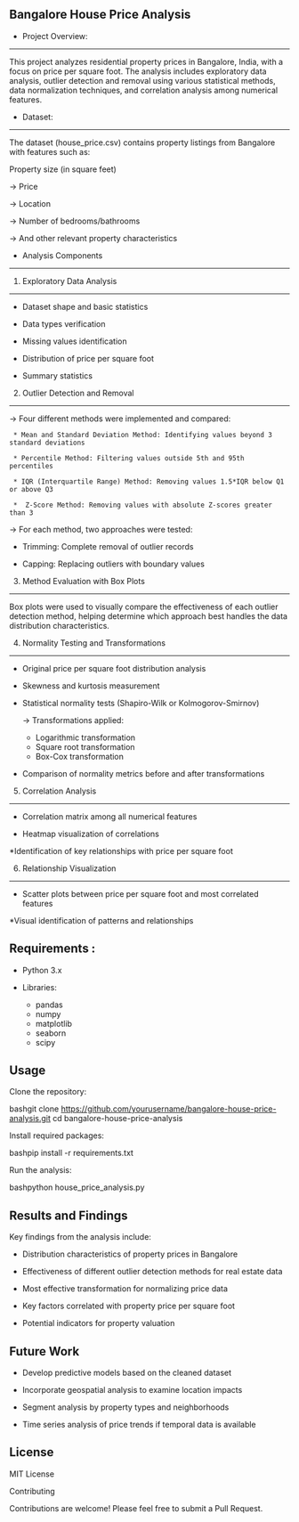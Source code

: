 Bangalore House Price Analysis
------------------------------

* Project Overview:
----------------
This project analyzes residential property prices in Bangalore, India, with a focus on price per square foot. The analysis includes exploratory data analysis, outlier detection and removal using various statistical methods, data normalization techniques, and correlation analysis among numerical features.

* Dataset:
----------
The dataset (house_price.csv) contains property listings from Bangalore with features such as:

Property size (in square feet)

-> Price

-> Location

-> Number of bedrooms/bathrooms

-> And other relevant property characteristics

* Analysis Components
---------------------
1. Exploratory Data Analysis
----------------------------
* Dataset shape and basic statistics

* Data types verification

* Missing values identification

* Distribution of price per square foot

* Summary statistics

2. Outlier Detection and Removal
--------------------------------
-> Four different methods were implemented and compared:

     * Mean and Standard Deviation Method: Identifying values beyond 3 standard deviations

     * Percentile Method: Filtering values outside 5th and 95th percentiles

     * IQR (Interquartile Range) Method: Removing values 1.5*IQR below Q1 or above Q3

     *  Z-Score Method: Removing values with absolute Z-scores greater than 3

-> For each method, two approaches were tested:

* Trimming: Complete removal of outlier records

* Capping: Replacing outliers with boundary values

3. Method Evaluation with Box Plots
-----------------------------------  
Box plots were used to visually compare the effectiveness of each outlier detection method, helping determine which approach best handles the data distribution characteristics.

4. Normality Testing and Transformations
----------------------------------------
* Original price per square foot distribution analysis

* Skewness and kurtosis measurement

* Statistical normality tests (Shapiro-Wilk or Kolmogorov-Smirnov)

  -> Transformations applied:

    * Logarithmic transformation
    * Square root transformation
    * Box-Cox transformation

* Comparison of normality metrics before and after transformations

5. Correlation Analysis
-----------------------
* Correlation matrix among all numerical features

* Heatmap visualization of correlations
  
*Identification of key relationships with price per square foot

6. Relationship Visualization
-----------------------------
* Scatter plots between price per square foot and most correlated features

*Visual identification of patterns and relationships

Requirements :
------------
* Python 3.x
* Libraries:

   * pandas
   * numpy
   * matplotlib
   * seaborn
   * scipy

Usage
-----
Clone the repository:

bashgit clone https://github.com/yourusername/bangalore-house-price-analysis.git
cd bangalore-house-price-analysis

Install required packages:

bashpip install -r requirements.txt

Run the analysis:

bashpython house_price_analysis.py

Results and Findings
--------------------
Key findings from the analysis include:

  * Distribution characteristics of property prices in Bangalore

  * Effectiveness of different outlier detection methods for real estate data

  * Most effective transformation for normalizing price data

  * Key factors correlated with property price per square foot

  *  Potential indicators for property valuation

Future Work
------------
* Develop predictive models based on the cleaned dataset

* Incorporate geospatial analysis to examine location impacts

* Segment analysis by property types and neighborhoods

* Time series analysis of price trends if temporal data is available

License
--------
MIT License

Contributing

Contributions are welcome! Please feel free to submit a Pull Request.
